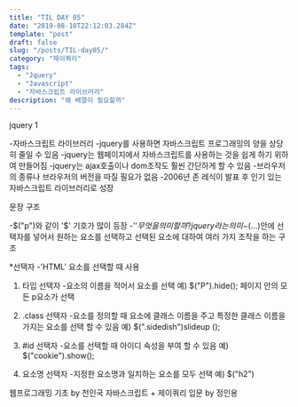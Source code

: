 ```yaml
---
title: "TIL DAY 05"
date: "2019-08-10T22:12:03.284Z"
template: "post"
draft: false
slug: "/posts/TIL-day05/"
category: "제이쿼리"
tags:
  - "Jquery"
  - "Javascript"
  - "자바스크립트 라이브러리"
description: "왜 배열이 필요할까"
---
```

jquery 1

-자바스크립트 라이브러리
-jquery를 사용하면 자바스크립트 프로그래밍의 양을 상당히 줄일 수 있음
-jquery는 웹페이지에서 자바스크립트를 사용하는 것을 쉽게 하기 위하여 만들어짐
-jquery는 ajax호출이나 dom조작도 훨씬 간단하게 할 수 있음
-브라우저의 종류나 브라우저의 버전을 따질 필요가 없음
-2006년 존 레식이 발표 후 인기 있는 자바스크립트 라이브러리로 성장

문장 구조

-$("p")와 같이 '$' 기호가 많이 등장
-'$' 무엇을 의미할까? jquery라는 의미
-$(...)안에 선택자를 넣어서 원하는 요소를 선택하고 선택된 요소에 대하여 여러 가지 조작을 하는 구조

*선택자
-'HTML' 요소를 선택할 때 사용
1) 타입 선택자
-요소의 이름을 적어서 요소를 선택
예) $("P").hide(); 페이지 안의 모든 p요소가 선택

2) .class 선택자
-요소를 정의할 때 요소에 클래스 이름을 주고 특정한 클래스 이름을 가지는 요소를 선택 할 수 있음
예) $(".sidedish")slideup ();

3) #id 선택자
-요소를 선택할 때 아이디 속성을 부여 할 수 있음
예) $("cookie").show();

4) 요소명 선택자
-지정한 요소명과 일치하는 요소를 모두 선택
예) $("h2")
 

웹프로그래밍 기초 by 천인국 
자바스크립트 + 제이쿼리 입문 by 정인용 